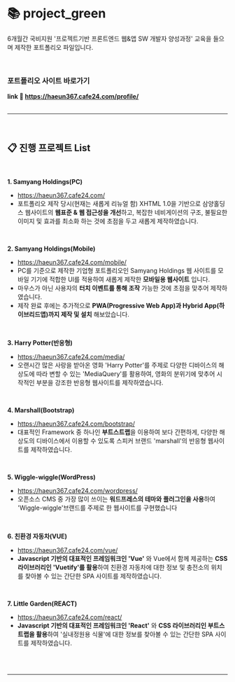 # 📚 project_green

6개월간 국비지원 '프로젝트기반 프론트엔드 웹&앱 SW 개발자 양성과정' 교육을 들으며 제작한 포트폴리오 파일입니다.

<br>

### 포트폴리오 사이트 바로가기  
**link 🔗 <https://haeun367.cafe24.com/profile/>**  
<br>

---
<br>

## 📋 진행 프로젝트 List  
<br>

**1. Samyang Holdings(PC)**  
   - <https://haeun367.cafe24.com/>
   - 포트폴리오 제작 당시(현재는 새롭게 리뉴얼 함) XHTML 1.0을 기반으로 삼양홀딩스 웹사이트의 **웹표준 & 웹 접근성을 개선**하고, 복잡한 네비게이션의 구조, 불필요한 이미지 및 효과를 최소화 하는 것에 초점을 두고 새롭게 제작하였습니다.

<br>
  
**2. Samyang Holdings(Mobile)**
   - <https://haeun367.cafe24.com/mobile/>
   - PC를 기준으로 제작한 기업형 포트폴리오인 Samyang Holdings 웹 사이트를 모바일 기기에 적합한 UI를 적용하여 새롭게 제작한 **모바일용 웹사이트** 입니다.
   - 마우스가 아닌 사용자의 **터치 이벤트를 통해 조작** 가능한 것에 초점을 맞추어 제작하였습니다.
   - 제작 완료 후에는 추가적으로 **PWA(Progressive Web App)과 Hybrid App(하이브리드앱)까지 제작 및 설치** 해보았습니다.

<br>
 
**3. Harry Potter(반응형)**
   - <https://haeun367.cafe24.com/media/>
   - 오랜시간 많은 사랑을 받아온 영화 'Harry Potter'를 주제로 다양한 디바이스의 해상도에 따라 변할 수 있는 'MediaQuery'를 활용하여, 영화의 분위기에 맞추어 시작적인 부분을 강조한 반응형 웹사이트를 제작하였습니다.

<br>
 
**4. Marshall(Bootstrap)**  
   - <https://haeun367.cafe24.com/bootstrap/>
   - 대표적인 Framework 중 하나인 **부트스트랩**을 이용하여 보다 간편하게, 다양한 해상도의 디바이스에서 이용할 수 있도록 스피커 브랜드 'marshall'의 반응형 웹사이트를 제작하였습니다.

<br>

**5. Wiggle-wiggle(WordPress)**  
   - <https://haeun367.cafe24.com/wordpress/>
   - 오픈소스 CMS 중 가장 많이 쓰이는 **워드프레스의 테마와 플러그인을 사용**하여 'Wiggle-wiggle'브랜드를 주제로 한 웹사이트를 구현했습니다

<br>

**6. 친환경 자동차(VUE)**  
   - <https://haeun367.cafe24.com/vue/>
   - **Javascript 기반의 대표적인 프레임워크인 'Vue'** 와 Vue에서 함께 제공하는 **CSS 라이브러리인 'Vuetify'를 활용**하여 친환경 자동차에 대한 정보 및 충전소의 위치를 찾아볼 수 있는 간단한 SPA 사이트를 제작하였습니다.

<br>

**7. Little Garden(REACT)**  
   - <https://haeun367.cafe24.com/react/>
   - **Javascript 기반의 대표적인 프레임워크인 'React'** 와 **CSS 라이브러리인 부트스트랩을 활용**하여 '실내정원용 식물'에 대한 정보를 찾아볼 수 있는 간단한 SPA 사이트를 제작하였습니다.

<br>
<br>

---
